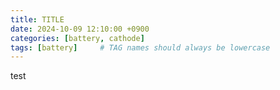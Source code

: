 ```yaml
---
title: TITLE
date: 2024-10-09 12:10:00 +0900
categories: [battery, cathode]
tags: [battery]     # TAG names should always be lowercase
---
```


test